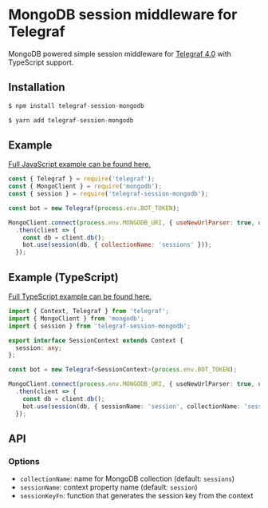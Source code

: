 # MongoDB session middleware for Telegraf

MongoDB powered simple session middleware for [Telegraf 4.0](https://github.com/telegraf/telegraf) with TypeScript support.

## Installation

```js
$ npm install telegraf-session-mongodb
```

```js
$ yarn add telegraf-session-mongodb
```

## Example

[Full JavaScript example can be found here.](https://github.com/alexnzarov/telegraf-session-mongodb-examples/tree/master/javascript-example)

```js
const { Telegraf } = require('telegraf');
const { MongoClient } = require('mongodb');
const { session } = require('telegraf-session-mongodb');

const bot = new Telegraf(process.env.BOT_TOKEN);

MongoClient.connect(process.env.MONGODB_URI, { useNewUrlParser: true, useUnifiedTopology: true })
  .then(client => {
    const db = client.db();
    bot.use(session(db, { collectionName: 'sessions' }));
  });
```

## Example (TypeScript)

[Full TypeScript example can be found here.](https://github.com/alexnzarov/telegraf-session-mongodb-examples/tree/master/typescript-example)

```ts
import { Context, Telegraf } from 'telegraf';
import { MongoClient } from 'mongodb';
import { session } from 'telegraf-session-mongodb';

export interface SessionContext extends Context {
  session: any;
};

const bot = new Telegraf<SessionContext>(process.env.BOT_TOKEN);

MongoClient.connect(process.env.MONGODB_URI, { useNewUrlParser: true, useUnifiedTopology: true })
  .then(client => {
    const db = client.db();
    bot.use(session(db, { sessionName: 'session', collectionName: 'sessions' }));
  });
```

## API

### Options

* `collectionName`: name for MongoDB collection (default: `sessions`)
* `sessionName`: context property name (default: `session`)
* `sessionKeyFn`: function that generates the session key from the context
